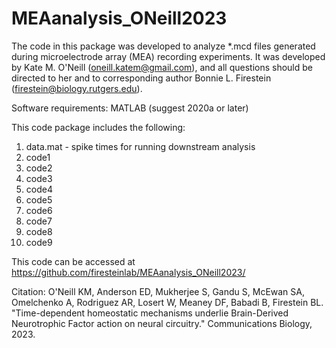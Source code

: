 # MEAanalysis_ONeill2023

The code in this package was developed to analyze *.mcd files generated during microelectrode array (MEA) recording experiments. It was developed by Kate M. O'Neill (oneill.katem@gmail.com), and all questions should be directed to her and to corresponding author Bonnie L. Firestein (firestein@biology.rutgers.edu).

Software requirements: MATLAB (suggest 2020a or later)

This code package includes the following:
1) data.mat - spike times for running downstream analysis
2) code1
3) code2
4) code3
5) code4
6) code5
7) code6
8) code7
9) code8
10) code9

This code can be accessed at https://github.com/firesteinlab/MEAanalysis_ONeill2023/

Citation:
O'Neill KM, Anderson ED, Mukherjee S, Gandu S, McEwan SA, Omelchenko A, Rodriguez AR, Losert W, Meaney DF, Babadi B, Firestein BL. "Time-dependent homeostatic mechanisms underlie Brain-Derived Neurotrophic Factor action on neural circuitry." Communications Biology, 2023.
